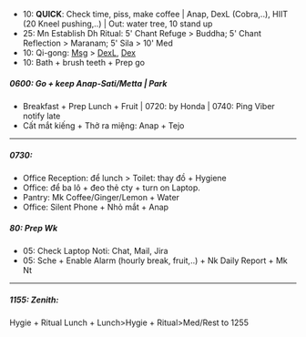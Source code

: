 + 10: **QUICK**: Check time, piss, make coffee | Anap, DexL (Cobra,..), HIIT (20 Kneel pushing,..)  | Out: water tree, 10 stand up
+ 25: Mn Establish Dh Ritual: 5' Chant Refuge > Buddha; 5' Chant Reflection > Maranam; 5' Sila > 10' Med
+ 10: Qi-gong: [Msg](https://github.com/ThanhNguyen24590/Body/blob/main/00.Exc_Msg.md) > [DexL](https://github.com/ThanhNguyen24590/Body/blob/main/1.1.Exc_DexL.md), [Dex](https://github.com/ThanhNguyen24590/Body/blob/main/1.2.Exc_Dex.md) 
+ 10: Bath + brush teeth + Prep go
##### 0600: Go + keep Anap-Sati/Metta | Park
+ Breakfast + Prep Lunch + Fruit | 0720: by Honda | 0740: Ping Viber notify late
+ Cất mắt kiếng + Thở ra miệng: Anap + Tejo
---
##### 0730: 
+ Office Reception: để lunch > Toilet: thay đồ + Hygiene
+ Office: để ba lô + đeo thẻ cty + turn on Laptop.
+ Pantry: Mk Coffee/Ginger/Lemon + Water
+ Office: Silent Phone + Nhỏ mắt + Anap
##### 80: Prep Wk
+ 05: Check Laptop Noti: Chat, Mail, Jira
+ 05: Sche + Enable Alarm (hourly break, fruit,..) + Nk Daily Report + Mk Nt
---
##### 1155: Zenith: 
Hygie + Ritual Lunch + Lunch>Hygie + Ritual>Med/Rest to 1255
